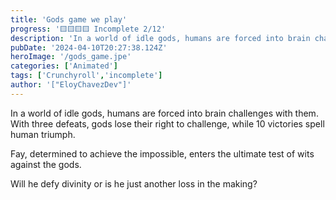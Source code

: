```yaml
---
title: 'Gods game we play'
progress: '🟨🟨🟨🟨 Incomplete 2/12'
description: 'In a world of idle gods, humans are forced into brain challenges with them. '
pubDate: '2024-04-10T20:27:38.124Z'
heroImage: '/gods_game.jpe'
categories: ['Animated']
tags: ['Crunchyroll','incomplete']
author: '["EloyChavezDev"]'
---
```

In a world of idle gods, humans are forced into brain challenges with them. 
With three defeats, gods lose their right to challenge, while 10 victories spell human triumph. 

Fay, determined to achieve the impossible, enters the ultimate test of wits against the gods. 

Will he defy divinity or is he just another loss in the making?